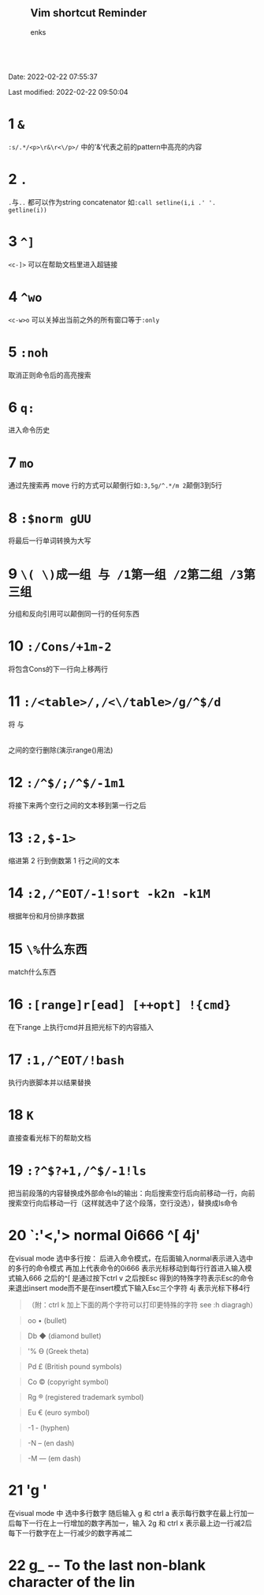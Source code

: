 <meta name="viewport" content="width=device-width, initial-scale=1">
<link rel="stylesheet" href="github-markdown.css">
<style>
	.markdown-body {
		box-sizing: border-box;
		min-width: 200px;
		max-width: 980px;
		margin: 0 auto;
		padding: 45px;
	}

	@media (max-width: 767px) {
		.markdown-body {
			padding: 15px;
		}
	}
</style>
<article class="markdown-body">
	<h1>Vim shortcut Reminder</h1>
	<p>enks</p>
</article>

Date: 2022-02-22 07:55:37

Last modified: 2022-02-22 09:50:04

# 1 `&`

`:s/.*/<p>\r&\r<\/p>/` 中的'&'代表之前的pattern中高亮的内容

# 2 `.`

`.`与`..` 都可以作为string concatenator 如`:call setline(i,i .' '. getline(i))`

# 3 `^]`

`<c-]>` 可以在帮助文档里进入超链接

# 4 `^wo`

`<c-w>o` 可以关掉出当前之外的所有窗口等于`:only`

# 5 `:noh`

取消正则命令后的高亮搜索

# 6 `q:`

进入命令历史

# 7 `mo`

通过先搜索再 move 行的方式可以颠倒行如`:3,5g/^.*/m 2`颠倒3到5行

# 8 `:$norm gUU`

将最后一行单词转换为大写

# 9 `\( \)成一组 与 /1第一组 /2第二组 /3第三组`

分组和反向引用可以颠倒同一行的任何东西

# 10 `:/Cons/+1m-2`

将包含Cons的下一行向上移两行

# 11 `:/<table>/,/<\/table>/g/^$/d`

将 <table> 与 </table> 之间的空行删除(演示range()用法)

# 12 `:/^$/;/^$/-1m1`

将接下来两个空行之间的文本移到第一行之后

# 13 `:2,$-1>`

缩进第 2 行到倒数第 1 行之间的文本

# 14 `:2,/^EOT/-1!sort -k2n -k1M`

根据年份和月份排序数据

# 15 `\%什么东西`

match什么东西

# 16 `:[range]r[ead] [++opt] !{cmd}`

在下range 上执行cmd并且把光标下的内容插入

# 17 `:1,/^EOT/!bash`

执行内嵌脚本并以结果替换

# 18 `K`

直接查看光标下的帮助文档

# 19 `:?^$?+1,/^$/-1!ls`
把当前段落的内容替换成外部命令ls的输出：向后搜索空行后向前移动一行，向前搜索空行向后移动一行（这样就选中了这个段落，空行没选），替换成ls命令

# 20 `:'<,'> normal 0i666 ^[ 4j'
在visual mode 选中多行按： 后进入命令模式，在后面输入normal表示进入选中的多行的命令模式 再加上代表命令的0i666 表示光标移动到每行行首进入输入模式输入666 之后的^[ 是通过按下ctrl v 之后按Esc 得到的特殊字符表示Esc的命令来退出insert mode而不是在insert模式下输入Esc三个字符 4j 表示光标下移4行 


>（附：ctrl k 加上下面的两个字符可以打印更特殊的字符 see :h diagragh）

> oo • (bullet)

> Db ◆ (diamond bullet)

> '% ϴ (Greek theta)

> Pd £ (British pound symbols)

> Co © (copyright symbol)

> Rg ® (registered trademark symbol)

> Eu € (euro symbol)

> -1 ‐ (hyphen)

> -N – (en dash)

> -M — (em dash)

# 21 'g <c-a>'
在visual mode 中 选中多行数字 随后输入 g 和 ctrl a 表示每行数字在最上行加一后每下一行在上一行增加的数字再加一，输入 2g 和 ctrl x 表示最上边一行减2后每下一行数字在上一行减少的数字再减二

# 22 g_ -- To the last non-blank character of the lin
